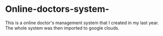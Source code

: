 # Online-doctors-system-
This is a online doctor's management system that I created in my last year. The whole system was then imported to google clouds.

